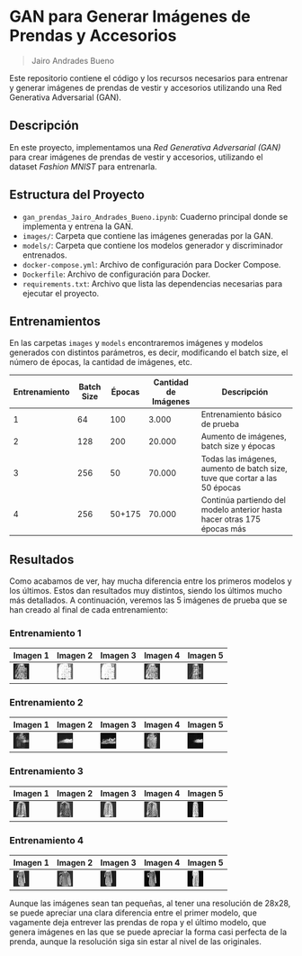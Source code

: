 # GAN para Generar Imágenes de Prendas y Accesorios

> Jairo Andrades Bueno

Este repositorio contiene el código y los recursos necesarios para entrenar y generar imágenes de prendas de vestir y accesorios utilizando una Red Generativa Adversarial (GAN).

## Descripción

En este proyecto, implementamos una *Red Generativa Adversarial (GAN)* para crear imágenes de prendas de vestir y accesorios, utilizando el dataset *Fashion MNIST* para entrenarla.

## Estructura del Proyecto

- `gan_prendas_Jairo_Andrades_Bueno.ipynb`: Cuaderno principal donde se implementa y entrena la GAN.
- `images/`: Carpeta que contiene las imágenes generadas por la GAN.
- `models/`: Carpeta que contiene los modelos generador y discriminador entrenados.
- `docker-compose.yml`: Archivo de configuración para Docker Compose.
- `Dockerfile`: Archivo de configuración para Docker.
- `requirements.txt`: Archivo que lista las dependencias necesarias para ejecutar el proyecto.

## Entrenamientos

En las carpetas `images` y `models` encontraremos imágenes y modelos generados con distintos parámetros, es decir, modificando el batch size, el número de épocas, la cantidad de imágenes, etc.

| Entrenamiento | Batch Size | Épocas | Cantidad de Imágenes | Descripción |
|---------------|------------|--------|----------------------|-------------|
| 1             | 64         | 100     | 3.000                | Entrenamiento básico de prueba |
| 2             | 128        | 200    | 20.000                | Aumento de imágenes, batch size y épocas |
| 3             | 256        | 50    | 70.000                | Todas las imágenes, aumento de batch size, tuve que cortar a las 50 épocas |
| 4             | 256        | 50+175   | 70.000                | Continúa partiendo del modelo anterior hasta hacer otras 175 épocas más |

## Resultados

Como acabamos de ver, hay mucha diferencia entre los primeros modelos y los últimos. Estos dan resultados muy distintos, siendo los últimos mucho más detallados. A continuación, veremos las 5 imágenes de prueba que se han creado al final de cada entrenamiento:

### Entrenamiento 1

| Imagen 1 | Imagen 2 | Imagen 3 | Imagen 4 | Imagen 5 |
|----------|----------|----------|----------|----------|
| ![Imagen 1](images/image_0_11-02-2025-0939_100ep_3000imgs.png) | ![Imagen 2](images/image_1_11-02-2025-0939_100ep_3000imgs.png) | ![Imagen 3](images/image_2_11-02-2025-0939_100ep_3000imgs.png) | ![Imagen 4](images/image_3_11-02-2025-0939_100ep_3000imgs.png) | ![Imagen 5](images/image_4_11-02-2025-0939_100ep_3000imgs.png) |

### Entrenamiento 2

| Imagen 1 | Imagen 2 | Imagen 3 | Imagen 4 | Imagen 5 |
|----------|----------|----------|----------|----------|
| ![Imagen 1](images/image_0_11-02-2025-1245_200ep_20000imgs.png) | ![Imagen 2](images/image_1_11-02-2025-1245_200ep_20000imgs.png) | ![Imagen 3](images/image_2_11-02-2025-1245_200ep_20000imgs.png) | ![Imagen 4](images/image_3_11-02-2025-1245_200ep_20000imgs.png) | ![Imagen 5](images/image_4_11-02-2025-1245_200ep_20000imgs.png) |

### Entrenamiento 3

| Imagen 1 | Imagen 2 | Imagen 3 | Imagen 4 | Imagen 5 |
|----------|----------|----------|----------|----------|
| ![Imagen 1](images/image_0_11-02-2025-1530_50ep_70000imgs.png) | ![Imagen 2](images/image_1_11-02-2025-1530_50ep_70000imgs.png) | ![Imagen 3](images/image_2_11-02-2025-1530_50ep_70000imgs.png) | ![Imagen 4](images/image_3_11-02-2025-1530_50ep_70000imgs.png) | ![Imagen 5](images/image_4_11-02-2025-1530_50ep_70000imgs.png) |

### Entrenamiento 4

| Imagen 1 | Imagen 2 | Imagen 3 | Imagen 4 | Imagen 5 |
|----------|----------|----------|----------|----------|
| ![Imagen 1](images/image_0_12-02-2025-0012_50+175ep_70000imgs.png) | ![Imagen 2](images/image_1_12-02-2025-0012_50+175ep_70000imgs.png) | ![Imagen 3](images/image_2_12-02-2025-0012_50+175ep_70000imgs.png) | ![Imagen 4](images/image_3_12-02-2025-0012_50+175ep_70000imgs.png) | ![Imagen 5](images/image_4_12-02-2025-0012_50+175ep_70000imgs.png) |


Aunque las imágenes sean tan pequeñas, al tener una resolución de 28x28, se puede apreciar una clara diferencia entre el primer modelo, que vagamente deja entrever las prendas de ropa y el último modelo, que genera imágenes en las que se puede apreciar la forma casi perfecta de la prenda, aunque la resolución siga sin estar al nivel de las originales.


